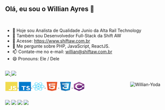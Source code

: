 ## Olá, eu sou o Willian Ayres 👋
<br />

- 🔭 Hoje sou Analista de Qualidade Junio da Alta Rail Technology
- 🔭 Também sou Desenvolvedor Full-Stack da Shift AW
- 👯 Acesse: https://www.shiftaw.com.br
- 💬 Me pergunte sobre PHP, JavaScript, ReactJS.
- 📫 Contate-me no e-mail: willian@shiftaw.com.br
- 😄 Pronouns: Ele / Dele

<br />

<div>
  <a href="https://github.com/willianayres">
    <img height="180em" src="https://github-readme-stats.vercel.app/api?username=willianayres&show_icons=true&theme=dracula&include_all_commits&count_private=true" />
    <img height="180em" src="https://github-readme-stats.vercel.app/api/top-langs/?username=willianayres&layout=compact=&langs_count=16&theme=dracula" />
</div>

<div><br />
  <img align="center" alt="Willian-Js" height="30" width="40" src="https://raw.githubusercontent.com/devicons/devicon/master/icons/javascript/javascript-plain.svg" />
  <img align="center" alt="Willian-Ts" height="30" width="40" src="https://raw.githubusercontent.com/devicons/devicon/master/icons/typescript/typescript-plain.svg" />
  <img align="center" alt="Willian-React" height="30" width="40" src="https://raw.githubusercontent.com/devicons/devicon/master/icons/react/react-original.svg" />
  <img align="center" alt="Willian-HTML" height="30" width="40" src="https://raw.githubusercontent.com/devicons/devicon/master/icons/html5/html5-original.svg" />
  <img align="center" alt="Willian-CSS" height="30" width="40" src="https://raw.githubusercontent.com/devicons/devicon/master/icons/css3/css3-original.svg" />
  <img align="center" alt="Willian-CSS" height="30" width="40" src="https://raw.githubusercontent.com/devicons/devicon/master/icons/csharp/csharp-original.svg" />
  <img align="right" alt="Willian-Yoda" src="https://cdn.discordapp.com/attachments/795358919417397249/82543058958168872/hi.gif" />
</div>

##

<div>
  <a href="https://youtube.com/channel/UC_-uuuZBY0AAt9CViNzvc-0" target="_blank"><img src="https://img.shields.io/badge/Youtube-FF0000?style=for-the-badge&logo=youtube&logoColor=white" target="_blank"></a>
  <a href="https://instagram.com/rafaballerinii" target="_blank"><img src="https://img.shields.io/badge/-Instagram-%23E4405F?style=for-the-badge&logo=instagram&logoColor=white" target="_blank"></a>
  <a href="https://twitch.tv/rafaballerinii" target="_blank"><img src="https://img.shields.io/badge/Twitch-9146FF?style=for-the-badge&logo=twitch&logoColor=white" target="_blank"></a>
  <a href="https://discord.gg/G9GPg55AS75" target="_blank"><img src="https://img.shields.io/badge/Discord-7289DA?style=for-the-badge&logo=discord&logoColor=white" target="_blank"></a>
</div>
